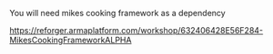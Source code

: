 You will need mikes cooking framework as a dependency

https://reforger.armaplatform.com/workshop/632406428E56F284-MikesCookingFrameworkALPHA
